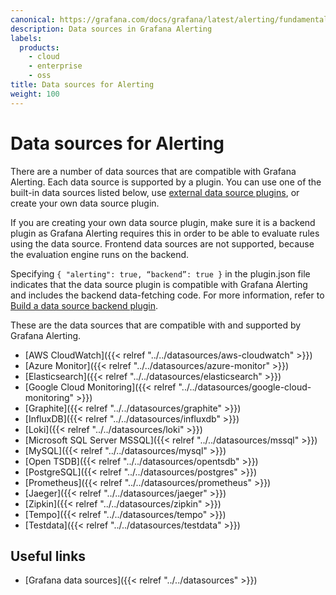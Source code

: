 ```yaml
---
canonical: https://grafana.com/docs/grafana/latest/alerting/fundamentals/data-source-alerting/
description: Data sources in Grafana Alerting
labels:
  products:
    - cloud
    - enterprise
    - oss
title: Data sources for Alerting
weight: 100
---
```


# Data sources for Alerting

There are a number of data sources that are compatible with Grafana Alerting. Each data source is supported by a plugin. You can use one of the built-in data sources listed below, use [external data source plugins](/grafana/plugins/?type=datasource), or create your own data source plugin.

If you are creating your own data source plugin, make sure it is a backend plugin as Grafana Alerting requires this in order to be able to evaluate rules using the data source. Frontend data sources are not supported, because the evaluation engine runs on the backend.

Specifying `{ "alerting": true, “backend”: true }` in the plugin.json file indicates that the data source plugin is compatible with Grafana Alerting and includes the backend data-fetching code. For more information, refer to [Build a data source backend plugin](/tutorials/build-a-data-source-backend-plugin/).

These are the data sources that are compatible with and supported by Grafana Alerting.

- [AWS CloudWatch]({{< relref "../../datasources/aws-cloudwatch" >}})
- [Azure Monitor]({{< relref "../../datasources/azure-monitor" >}})
- [Elasticsearch]({{< relref "../../datasources/elasticsearch" >}})
- [Google Cloud Monitoring]({{< relref "../../datasources/google-cloud-monitoring" >}})
- [Graphite]({{< relref "../../datasources/graphite" >}})
- [InfluxDB]({{< relref "../../datasources/influxdb" >}})
- [Loki]({{< relref "../../datasources/loki" >}})
- [Microsoft SQL Server MSSQL]({{< relref "../../datasources/mssql" >}})
- [MySQL]({{< relref "../../datasources/mysql" >}})
- [Open TSDB]({{< relref "../../datasources/opentsdb" >}})
- [PostgreSQL]({{< relref "../../datasources/postgres" >}})
- [Prometheus]({{< relref "../../datasources/prometheus" >}})
- [Jaeger]({{< relref "../../datasources/jaeger" >}})
- [Zipkin]({{< relref "../../datasources/zipkin" >}})
- [Tempo]({{< relref "../../datasources/tempo" >}})
- [Testdata]({{< relref "../../datasources/testdata" >}})

## Useful links

- [Grafana data sources]({{< relref "../../datasources" >}})
